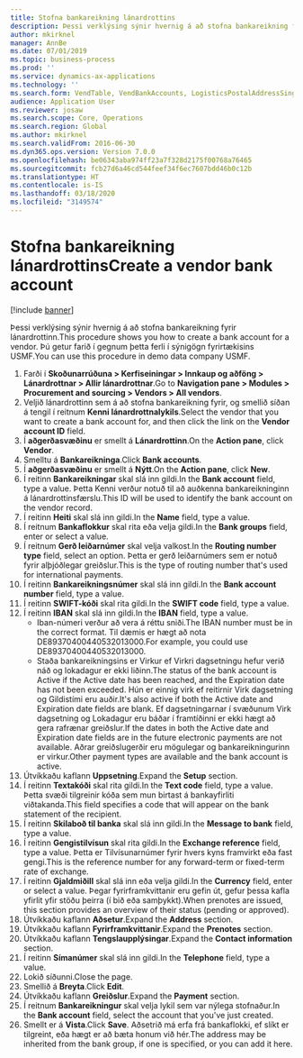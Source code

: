```yaml
---
title: Stofna bankareikning lánardrottins
description: Þessi verklýsing sýnir hvernig á að stofna bankareikning fyrir lánardrottinn.
author: mkirknel
manager: AnnBe
ms.date: 07/01/2019
ms.topic: business-process
ms.prod: ''
ms.service: dynamics-ax-applications
ms.technology: ''
ms.search.form: VendTable, VendBankAccounts, LogisticsPostalAddressSingle
audience: Application User
ms.reviewer: josaw
ms.search.scope: Core, Operations
ms.search.region: Global
ms.author: mkirknel
ms.search.validFrom: 2016-06-30
ms.dyn365.ops.version: Version 7.0.0
ms.openlocfilehash: be06343aba974ff23a7f328d2175f00768a76465
ms.sourcegitcommit: fcb27d6a46cd544feef34f6ec7607bdd46b0c12b
ms.translationtype: HT
ms.contentlocale: is-IS
ms.lasthandoff: 03/18/2020
ms.locfileid: "3149574"
---
```

# <a name="create-a-vendor-bank-account"></a><span data-ttu-id="b2f4b-103">Stofna bankareikning lánardrottins</span><span class="sxs-lookup"><span data-stu-id="b2f4b-103">Create a vendor bank account</span></span>

[!include [banner](../../includes/banner.md)]

<span data-ttu-id="b2f4b-104">Þessi verklýsing sýnir hvernig á að stofna bankareikning fyrir lánardrottinn.</span><span class="sxs-lookup"><span data-stu-id="b2f4b-104">This procedure shows you how to create a bank account for a vendor.</span></span> <span data-ttu-id="b2f4b-105">Þú getur farið í gegnum þetta ferli í sýnigögn fyrirtækisins USMF.</span><span class="sxs-lookup"><span data-stu-id="b2f4b-105">You can use this procedure in demo data company USMF.</span></span>

1. <span data-ttu-id="b2f4b-106">Farði í **Skoðunarrúðuna > Kerfiseiningar > Innkaup og aðföng > Lánardrottnar > Allir lánardrottnar**.</span><span class="sxs-lookup"><span data-stu-id="b2f4b-106">Go to **Navigation pane > Modules > Procurement and sourcing > Vendors > All vendors**.</span></span>
2. <span data-ttu-id="b2f4b-107">Veljið lánardrottinn sem á að stofna bankareikning fyrir, og smellið síðan á tengil í reitnum **Kenni lánardrottnalykils**.</span><span class="sxs-lookup"><span data-stu-id="b2f4b-107">Select the vendor that you want to create a bank account for, and then click the link on the **Vendor account ID** field.</span></span>
3. <span data-ttu-id="b2f4b-108">Í **aðgerðasvæðinu** er smellt á **Lánardrottinn**.</span><span class="sxs-lookup"><span data-stu-id="b2f4b-108">On the **Action pane**, click **Vendor**.</span></span>
4. <span data-ttu-id="b2f4b-109">Smelltu á **Bankareikninga**.</span><span class="sxs-lookup"><span data-stu-id="b2f4b-109">Click **Bank accounts**.</span></span>
5. <span data-ttu-id="b2f4b-110">Í **aðgerðasvæðinu** er smellt á **Nýtt**.</span><span class="sxs-lookup"><span data-stu-id="b2f4b-110">On the **Action pane**, click **New**.</span></span>
6. <span data-ttu-id="b2f4b-111">Í reitinn **Bankareikningar** skal slá inn gildi.</span><span class="sxs-lookup"><span data-stu-id="b2f4b-111">In the **Bank account** field, type a value.</span></span> <span data-ttu-id="b2f4b-112">Þetta Kenni verður notuð til að auðkenna bankareikninginn á lánardrottinsfærslu.</span><span class="sxs-lookup"><span data-stu-id="b2f4b-112">This ID will be used to identify the bank account on the vendor record.</span></span>  
7. <span data-ttu-id="b2f4b-113">Í reitinn **Heiti** skal slá inn gildi.</span><span class="sxs-lookup"><span data-stu-id="b2f4b-113">In the **Name** field, type a value.</span></span>
8. <span data-ttu-id="b2f4b-114">Í reitnum **Bankaflokkur** skal rita eða velja gildi.</span><span class="sxs-lookup"><span data-stu-id="b2f4b-114">In the **Bank groups** field, enter or select a value.</span></span>
9. <span data-ttu-id="b2f4b-115">Í reitnum **Gerð leiðarnúmer** skal velja valkost.</span><span class="sxs-lookup"><span data-stu-id="b2f4b-115">In the **Routing number type** field, select an option.</span></span> <span data-ttu-id="b2f4b-116">Þetta er gerð leiðarnúmers sem er notuð fyrir alþjóðlegar greiðslur.</span><span class="sxs-lookup"><span data-stu-id="b2f4b-116">This is the type of routing number that's used for international payments.</span></span>  
10. <span data-ttu-id="b2f4b-117">Í reitinn **Bankareikningsnúmer** skal slá inn gildi.</span><span class="sxs-lookup"><span data-stu-id="b2f4b-117">In the **Bank account number** field, type a value.</span></span>
11. <span data-ttu-id="b2f4b-118">Í reitinn **SWIFT-kóði** skal rita gildi.</span><span class="sxs-lookup"><span data-stu-id="b2f4b-118">In the **SWIFT code** field, type a value.</span></span>
12. <span data-ttu-id="b2f4b-119">Í reitinn **IBAN** skal slá inn gildi.</span><span class="sxs-lookup"><span data-stu-id="b2f4b-119">In the **IBAN** field, type a value.</span></span>
    - <span data-ttu-id="b2f4b-120">Iban-númeri verður að vera á réttu sniði.</span><span class="sxs-lookup"><span data-stu-id="b2f4b-120">The IBAN number must be in the correct format.</span></span> <span data-ttu-id="b2f4b-121">Til dæmis er hægt að nota DE89370400440532013000.</span><span class="sxs-lookup"><span data-stu-id="b2f4b-121">For example, you could use DE89370400440532013000.</span></span>  
    - <span data-ttu-id="b2f4b-122">Staða bankareikningsins er Virkur ef Virkri dagsetningu hefur verið náð og lokadagur er ekki liðinn.</span><span class="sxs-lookup"><span data-stu-id="b2f4b-122">The status of the bank account is Active if the Active date has been reached, and the Expiration date has not been exceeded.</span></span> <span data-ttu-id="b2f4b-123">Hún er einnig virk ef reitirnir Virk dagsetning og Gildistími eru auðir.</span><span class="sxs-lookup"><span data-stu-id="b2f4b-123">It's also active if both the Active date and Expiration date fields are blank.</span></span> <span data-ttu-id="b2f4b-124">Ef dagsetningarnar í svæðunum Virk dagsetning og Lokadagur eru báðar í framtíðinni er ekki hægt að gera rafrænar greiðslur.</span><span class="sxs-lookup"><span data-stu-id="b2f4b-124">If the dates in both the Active date and Expiration date fields are in the future electronic payments are not available.</span></span> <span data-ttu-id="b2f4b-125">Aðrar greiðslugerðir eru mögulegar og bankareikningurinn er virkur.</span><span class="sxs-lookup"><span data-stu-id="b2f4b-125">Other payment types are available and the bank account is active.</span></span>  
13. <span data-ttu-id="b2f4b-126">Útvíkkaðu kaflann **Uppsetning**.</span><span class="sxs-lookup"><span data-stu-id="b2f4b-126">Expand the **Setup** section.</span></span>
14. <span data-ttu-id="b2f4b-127">Í reitinn **Textakóði** skal rita gildi.</span><span class="sxs-lookup"><span data-stu-id="b2f4b-127">In the **Text code** field, type a value.</span></span> <span data-ttu-id="b2f4b-128">Þetta svæði tilgreinir kóða sem mun birtast á bankayfirliti viðtakanda.</span><span class="sxs-lookup"><span data-stu-id="b2f4b-128">This field specifies a code that will appear on the bank statement of the recipient.</span></span>  
15. <span data-ttu-id="b2f4b-129">Í reitinn **Skilaboð til banka** skal slá inn gildi.</span><span class="sxs-lookup"><span data-stu-id="b2f4b-129">In the **Message to bank** field, type a value.</span></span>
16. <span data-ttu-id="b2f4b-130">Í reitinn **Gengistilvísun** skal rita gildi.</span><span class="sxs-lookup"><span data-stu-id="b2f4b-130">In the **Exchange reference** field, type a value.</span></span> <span data-ttu-id="b2f4b-131">Þetta er Tilvísunarnúmer fyrir hvers kyns framvirkt eða fast gengi.</span><span class="sxs-lookup"><span data-stu-id="b2f4b-131">This is the reference number for any forward-term or fixed-term rate of exchange.</span></span>
17. <span data-ttu-id="b2f4b-132">Í reitinn **Gjaldmiðill** skal slá inn eða velja gildi.</span><span class="sxs-lookup"><span data-stu-id="b2f4b-132">In the **Currency** field, enter or select a value.</span></span> <span data-ttu-id="b2f4b-133">Þegar fyrirframkvittanir eru gefin út, gefur þessa kafla yfirlit yfir stöðu þeirra (í bið eða samþykkt).</span><span class="sxs-lookup"><span data-stu-id="b2f4b-133">When prenotes are issued, this section provides an overview of their status (pending or approved).</span></span>  
18. <span data-ttu-id="b2f4b-134">Útvíkkaðu kaflann **Aðsetur**.</span><span class="sxs-lookup"><span data-stu-id="b2f4b-134">Expand the **Address** section.</span></span>
19. <span data-ttu-id="b2f4b-135">Útvíkkaðu kaflann **Fyrirframkvittanir**.</span><span class="sxs-lookup"><span data-stu-id="b2f4b-135">Expand the **Prenotes** section.</span></span>
20. <span data-ttu-id="b2f4b-136">Útvíkkaðu kaflann **Tengslaupplýsingar**.</span><span class="sxs-lookup"><span data-stu-id="b2f4b-136">Expand the **Contact information** section.</span></span>
21. <span data-ttu-id="b2f4b-137">Í reitinn **Símanúmer** skal slá inn gildi.</span><span class="sxs-lookup"><span data-stu-id="b2f4b-137">In the **Telephone** field, type a value.</span></span>
22. <span data-ttu-id="b2f4b-138">Lokið síðunni.</span><span class="sxs-lookup"><span data-stu-id="b2f4b-138">Close the page.</span></span>
23. <span data-ttu-id="b2f4b-139">Smellið á **Breyta**.</span><span class="sxs-lookup"><span data-stu-id="b2f4b-139">Click **Edit**.</span></span>
24. <span data-ttu-id="b2f4b-140">Útvíkkaðu kaflann **Greiðslur**.</span><span class="sxs-lookup"><span data-stu-id="b2f4b-140">Expand the **Payment** section.</span></span>
25. <span data-ttu-id="b2f4b-141">Í reitnum **Bankareikningur** skal velja lykil sem var nýlega stofnaður.</span><span class="sxs-lookup"><span data-stu-id="b2f4b-141">In the **Bank account** field, select the account that you've just created.</span></span>
26. <span data-ttu-id="b2f4b-142">Smellt er á **Vista**.</span><span class="sxs-lookup"><span data-stu-id="b2f4b-142">Click **Save**.</span></span> <span data-ttu-id="b2f4b-143">Aðsetrið má erfa frá bankaflokki, ef slíkt er tilgreint, eða hægt er að bæta honum við hér.</span><span class="sxs-lookup"><span data-stu-id="b2f4b-143">The address may be inherited from the bank group, if one is specified, or you can add it here.</span></span>  

